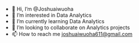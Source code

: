 - 👋 Hi, I’m @Joshuaiwuoha
- 👀 I’m interested in Data Analytics
- 🌱 I’m currently learning Data Analytics
- 💞️ I’m looking to collaborate on Analytics projects
- 📫 How to reach me joshuaiwuoha611@gmail.com

<!---
Joshuaiwuoha/Joshuaiwuoha is a ✨ special ✨ repository because its `README.md` (this file) appears on your GitHub profile.
You can click the Preview link to take a look at your changes.
--->
